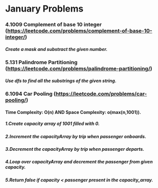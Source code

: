 # January Problems

### 4.1009 Complement of base 10 integer (https://leetcode.com/problems/complement-of-base-10-integer/)
##### Create a mask and substract the given number.

### 5.131 Palindrome Partitioning (https://leetcode.com/problems/palindrome-partitioning/)
##### Use dfs to find all the substrings of the given string.

### 6.1094 Car Pooling (https://leetcode.com/problems/car-pooling/)
#### Time Complexity: O(n) AND Space Complexity: o(max(n,1001)).
##### 1.Create capacity array of 1001 filled with 0.
##### 2.Increment the capacityArray by trip when passenger onboards.
##### 3.Decrement the capacityArray by trip when passenger departs.
##### 4.Loop over capacityArray and decrement the passenger from given capacity.
##### 5.Return false if capacity < passenger present in the capacity_array.
